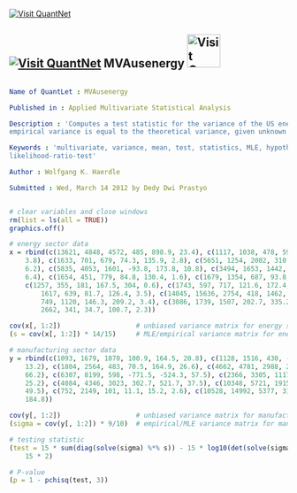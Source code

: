 
[<img src="https://github.com/QuantLet/Styleguide-and-Validation-procedure/blob/master/pictures/banner.png" alt="Visit QuantNet">](http://quantlet.de/index.php?p=info)

## [<img src="https://github.com/QuantLet/Styleguide-and-Validation-procedure/blob/master/pictures/qloqo.png" alt="Visit QuantNet">](http://quantlet.de/) **MVAusenergy** [<img src="https://github.com/QuantLet/Styleguide-and-Validation-procedure/blob/master/pictures/QN2.png" width="60" alt="Visit QuantNet 2.0">](http://quantlet.de/d3/ia)

```yaml

Name of QuantLet : MVAusenergy

Published in : Applied Multivariate Statistical Analysis

Description : 'Computes a test statistic for the variance of the US energy company data. H0:
empirical variance is equal to the theoretical variance, given unknown mean.'

Keywords : 'multivariate, variance, mean, test, statistics, MLE, hypothesis-testing,
likelihood-ratio-test'

Author : Wolfgang K. Haerdle

Submitted : Wed, March 14 2012 by Dedy Dwi Prastyo

```


```r

# clear variables and close windows
rm(list = ls(all = TRUE))
graphics.off()

# energy sector data
x = rbind(c(13621, 4848, 4572, 485, 898.9, 23.4), c(1117, 1038, 478, 59.7, 91.7, 
    3.8), c(1633, 701, 679, 74.3, 135.9, 2.8), c(5651, 1254, 2002, 310.7, 407.9, 
    6.2), c(5835, 4053, 1601, -93.8, 173.8, 10.8), c(3494, 1653, 1442, 160.9, 320.3, 
    6.4), c(1654, 451, 779, 84.8, 130.4, 1.6), c(1679, 1354, 687, 93.8, 154.6, 4.6), 
    c(1257, 355, 181, 167.5, 304, 0.6), c(1743, 597, 717, 121.6, 172.4, 3.5), c(1440, 
        1617, 639, 81.7, 126.4, 3.5), c(14045, 15636, 2754, 418, 1462, 27.3), c(3010, 
        749, 1120, 146.3, 209.2, 3.4), c(3086, 1739, 1507, 202.7, 335.2, 4.9), c(1995, 
        2662, 341, 34.7, 100.7, 2.3))

cov(x[, 1:2])                   # unbiased variance matrix for energy sector
(s = cov(x[, 1:2]) * 14/15)     # MLE/empirical variance matrix for energy sector 

# manufacturing sector data
y = rbind(c(1093, 1679, 1070, 100.9, 164.5, 20.8), c(1128, 1516, 430, -47, 26.7, 
    13.2), c(1804, 2564, 483, 70.5, 164.9, 26.6), c(4662, 4781, 2988, 28.7, 371.5, 
    66.2), c(6307, 8199, 598, -771.5, -524.3, 57.5), c(2366, 3305, 1117, 131.2, 256.5, 
    25.2), c(4084, 4346, 3023, 302.7, 521.7, 37.5), c(10348, 5721, 1915, 223.6, 322.5, 
    49.5), c(752, 2149, 101, 11.1, 15.2, 2.6), c(10528, 14992, 5377, 312.7, 710.7, 
    184.8))

cov(y[, 1:2])                   # unbiased variance matrix for manufacturing sector 
(sigma = cov(y[, 1:2]) * 9/10)  # empirical/MLE variance matrix for manufacturing sector

# testing statistic
(test = 15 * sum(diag(solve(sigma) %*% s)) - 15 * log10(det(solve(sigma) %*% s)) - 
    15 * 2)

# P-value
(p = 1 - pchisq(test, 3)) 

```
